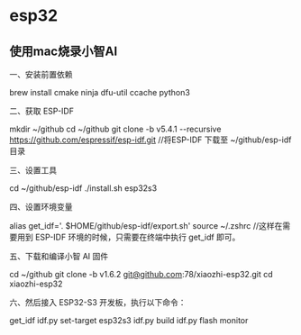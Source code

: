 # esp32

## 使用mac烧录小智AI

一、安装前置依赖

brew install cmake ninja dfu-util ccache python3

二、获取 ESP-IDF

mkdir ~/github
cd ~/github
git clone -b v5.4.1 --recursive https://github.com/espressif/esp-idf.git      //将ESP-IDF 下载至 ~/github/esp-idf 目录

三、设置工具

cd ~/github/esp-idf
./install.sh esp32s3

四、设置环境变量

alias get_idf='. $HOME/github/esp-idf/export.sh'
source ~/.zshrc      //这样在需要用到 ESP-IDF 环境的时候，只需要在终端中执行 get_idf 即可。

五、下载和编译小智 AI 固件

cd ~/github
git clone -b v1.6.2 git@github.com:78/xiaozhi-esp32.git
cd xiaozhi-esp32

六、然后接入 ESP32-S3 开发板，执行以下命令：

get_idf
idf.py set-target esp32s3
idf.py build
idf.py flash monitor

